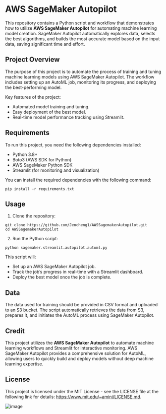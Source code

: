 # AWS SageMaker Autopilot

This repository contains a Python script and workflow that demonstrates how to utilize **AWS SageMaker Autopilot** for automating machine learning model creation. SageMaker Autopilot automatically explores data, selects the best algorithms, and builds the most accurate model based on the input data, saving significant time and effort.

## Project Overview

The purpose of this project is to automate the process of training and tuning machine learning models using AWS SageMaker Autopilot. The workflow includes setting up an AutoML job, monitoring its progress, and deploying the best-performing model. 

Key features of the project:
- Automated model training and tuning.
- Easy deployment of the best model.
- Real-time model performance tracking using Streamlit.

## Requirements

To run this project, you need the following dependencies installed:

- Python 3.8+
- Boto3 (AWS SDK for Python)
- AWS SageMaker Python SDK
- Streamlit (for monitoring and visualization)

You can install the required dependencies with the following command:

```
pip install -r requirements.txt
```

## Usage

1. Clone the repository:

```
git clone https://github.com/Jencheng1/AWSSagemakerAutopilot.git
cd AWSSagemakerAutopilot
```

2. Run the Python script:

```
python sagemaker.streamlit.autopilot.automl.py
```

This script will:
- Set up an AWS SageMaker Autopilot job.
- Track the job’s progress in real-time with a Streamlit dashboard.
- Deploy the best model once the job is complete.

## Data

The data used for training should be provided in CSV format and uploaded to an S3 bucket. The script automatically retrieves the data from S3, prepares it, and initiates the AutoML process using SageMaker Autopilot.

## Credit

This project utilizes the **AWS SageMaker Autopilot** to automate machine learning workflows and Streamlit for interactive monitoring. AWS SageMaker Autopilot provides a comprehensive solution for AutoML, allowing users to quickly build and deploy models without deep machine learning expertise.

## License

This project is licensed under the MIT License - see the LICENSE file at the following link for details: https://www.mit.edu/~amini/LICENSE.md.


![image](https://github.com/user-attachments/assets/c1a2b199-74b5-402c-a75a-d3b31e318293)


